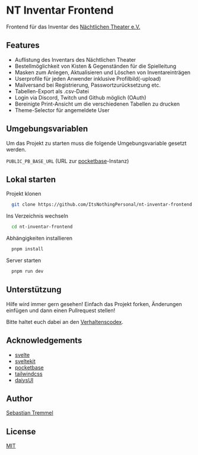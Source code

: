 # NT Inventar Frontend

Frontend für das Inventar des [Nächtlichen Theater e.V.](https://naechtlichestheater.de/)

## Features

- Auflistung des Inventars des Nächtlichen Theater
- Bestellmöglichkeit von Kisten & Gegenständen für die Spielleitung
- Masken zum Anlegen, Aktualisieren und Löschen von Inventareinträgen
- Userprofile für jeden Anwender inklusive Profilbild(-upload)
- Mailversand bei Registrierung, Passwortzurücksetzung etc.
- Tabellen-Export als .csv-Datei
- Login via Discord, Twitch und Github möglich (OAuth)
- Bereinigte Print-Ansicht um die verschiedenen Tabellen zu drucken
- Theme-Selector für angemeldete User

## Umgebungsvariablen

Um das Projekt zu starten muss die folgende Umgebungsvariable gesetzt werden.

`PUBLIC_PB_BASE_URL` (URL zur [pocketbase](https://pocketbase.io)-Instanz)

## Lokal starten

Projekt klonen

```bash
  git clone https://github.com/ItsNothingPersonal/nt-inventar-frontend.git
```

Ins Verzeichnis wechseln

```bash
  cd nt-inventar-frontend
```

Abhängigkeiten installieren

```bash
  pnpm install
```

Server starten

```bash
  pnpm run dev
```

## Unterstützung

Hilfe wird immer gern gesehen! Einfach das Projekt forken, Änderungen einfügen und dann einen Pullrequest stellen!

Bitte haltet euch dabei an den [Verhaltenscodex](CODE_OF_CONDUCT.md).

## Acknowledgements

- [svelte](https://svelte.dev/)
- [sveltekit](https://kit.svelte.dev/)
- [pocketbase](https://pocketbase.io/)
- [tailwindcss](https://tailwindcss.com/)
- [daiysUI](https://daisyui.com/)

## Author

[Sebastian Tremmel](https://www.github.com/ItsNothingPersonal)

## License

[MIT](https://choosealicense.com/licenses/mit/)
